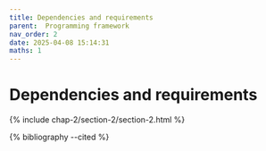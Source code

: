 ```yaml
---
title: Dependencies and requirements
parent:  Programming framework
nav_order: 2
date: 2025-04-08 15:14:31
maths: 1
---
```


# Dependencies and requirements

{% include chap-2/section-2/section-2.html %}

{% bibliography --cited %}
